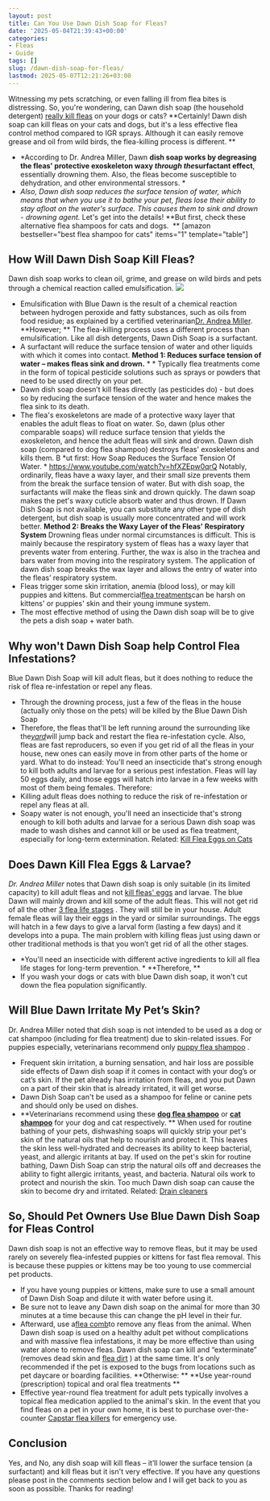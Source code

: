 ```yaml
---
layout: post
title: Can You Use Dawn Dish Soap for Fleas?
date: '2025-05-04T21:39:43+00:00'
categories:
- Fleas
- Guide
tags: []
slug: /dawn-dish-soap-for-fleas/
lastmod: 2025-05-07T12:21:26+03:00
---
```


Witnessing my pets scratching, or even falling ill from flea bites is distressing. So, you're wondering, can Dawn dish soap (the household detergent)
[really kill fleas](https://pestpolicy.com/best-flea-treatment-for-puppies/)
on your dogs or cats?
**Certainly! Dawn dish soap can kill fleas on your cats and dogs, but it's a less effective flea control method compared to IGR sprays. Although it can easily remove grease and oil from wild birds, the flea-killing process is different. **
- *According to Dr. Andrea Miller, Dawn **dish soap works by degreasing the fleas' protective exoskeleton waxy *through the*surfactant effect**, essentially drowning them. Also, the fleas become susceptible to dehydration, and other environmental stressors. *
- *Also, Dawn dish soap reduces the surface tension of water, which means that when you use it to bathe your pet, fleas lose their ability to stay afloat on the water's surface. This causes them to sink and drown - drowning agent.*
Let's get into the details!
**But first, check these alternative flea shampoos for cats and dogs.  **
[amazon bestseller="best flea shampoo for cats" items="1" template="table"]
## How Will Dawn Dish Soap Kill Fleas?
Dawn dish soap works to clean oil, grime, and grease on wild birds and pets through a chemical reaction called emulsification.
![](/assets/img/img/)
- Emulsification with Blue Dawn is the result of a chemical reaction between hydrogen peroxide and fatty substances, such as oils from food residue; as explained by a certified veterinarian[Dr. Andrea Miller](https://libertypethospital.com/our-team/).
**However; **
The flea-killing process uses a different process than emulsification. Like all dish detergents, Dawn Dish Soap is a surfactant.
- A surfactant will reduce the surface tension of water and other liquids with which it comes into contact.
**Method 1: Reduces surface tension of water – makes fleas sink and drown.**
* *
Typically flea treatments come in the form of topical pesticide solutions such as sprays or powders that need to be used directly on your pet.
- Dawn dish soap doesn’t kill fleas directly (as pesticides do) - but does so by reducing the surface tension of the water and hence makes the flea sink to its death.
- The flea's exoskeletons are made of a protective waxy layer that enables the adult fleas to float on water.
So, dawn (plus other comparable soaps) will reduce surface tension that yields the exoskeleton, and hence the adult fleas will sink and drown.
Dawn dish soap (compared to dog flea shampoo) destroys fleas' exoskeletons and kills them. B
*ut first: How Soap Reduces the Surface Tension Of Water. *
https://www.youtube.com/watch?v=hfXZEpw0qrQ
Notably, ordinarily, fleas have a waxy layer, and their small size prevents them from the break the surface tension of water.
But with dish soap, the surfactants will make the fleas sink and drown quickly. The dawn soap makes the pet's waxy cuticle absorb water and thus drown.
If Dawn Dish Soap is not available, you can substitute any other type of dish detergent, but dish soap is usually more concentrated and will work better.
**Method 2: Breaks the Waxy Layer of the Fleas' Respiratory System**
Drowning fleas under normal circumstances is difficult. This is mainly because the respiratory system of fleas has a waxy layer that prevents water from entering.
Further, the wax is also in the trachea and bars water from moving into the respiratory system.
The application of dawn dish soap breaks the wax layer and allows the entry of water into the fleas’ respiratory system.
- Fleas trigger some skin irritation, anemia (blood loss), or may kill puppies and kittens. But commercial[flea treatments](https://nysipm.cornell.edu/whats-bugging-you/bed-bugs/bed-bug-faqs///)can be harsh on kittens' or puppies' skin and their young immune system.
- The most effective method of using the Dawn dish soap will be to give the pets a dish soap + water bath.
## Why won't Dawn Dish Soap help Control Flea Infestations?
Blue Dawn Dish Soap will kill adult fleas, but it does nothing to reduce the risk of flea re-infestation or repel any fleas.
- Through the drowning process, just a few of the fleas in the house (actually only those on the pets) will be killed by the Blue Dawn Dish Soap
- Therefore, the fleas that'll be left running around the surrounding like the[*yard*](https://pestpolicy.com/best-flea-spray-for-yard/)will jump back and restart the flea re-infestation cycle.
Also, fleas are fast reproducers, so even if you get rid of all the fleas in your house, new ones can easily move in from other parts of the home or yard.
What to do instead: You'll need an insecticide that's strong enough to kill both adults and larvae for a serious pest infestation.
Fleas will lay 50 eggs daily, and those eggs will hatch into larvae in a few weeks with most of them being females.
Therefore:
- Killing adult fleas does nothing to reduce the risk of re-infestation or repel any fleas at all.
- Soapy water is not enough, you'll need an insecticide that's strong enough to kill both adults and larvae for a serious
Dawn dish soap was made to wash dishes and cannot kill or be used as flea treatment, especially for long-term extermination.
Related:
[Kill Flea Eggs on Cats](https://pestpolicy.com/how-to-get-rid-of-flea-eggs-on-cats/)
## Does Dawn Kill Flea Eggs & Larvae?
*Dr. Andrea Miller*
notes that Dawn dish soap is only suitable (in its limited capacity) to kill adult fleas and not
[kill fleas' eggs](https://pestpolicy.com/how-to-kill-flea-eggs/)
and larvae.
The blue Dawn will mainly drown and kill some of the adult fleas. This will not get rid of all the other
[3 flea life stages](https://pestpolicy.com/flea-life-cycle/)
. They will still be in your house.
Adult female fleas will lay their eggs in the yard or similar surroundings. The eggs will hatch in a few days to give a larval form (lasting a few days) and it develops into a pupa.
The main problem with killing fleas just using dawn or other traditional methods is that you won’t get rid of all the other stages.
- *You'll need an insecticide with different active ingredients to kill all flea life stages for long-term prevention. *
**Therefore, **
- If you wash your dogs or cats with blue Dawn dish soap, it won't cut down the flea population significantly.
## Will Blue Dawn Irritate My Pet’s Skin?
Dr. Andrea Miller noted that dish soap is not intended to be used as a dog or cat shampoo (including for flea treatment) due to skin-related issues. For puppies especially, veterinarians recommend only
[puppy flea shampoo](https://pestpolicy.com/best-puppy-shampoo-for-fleas/)
.
- Frequent skin irritation, a burning sensation, and hair loss are possible side effects of Dawn dish soap if it comes in contact with your dog’s or cat’s skin.
If the pet already has irritation from fleas, and you put Dawn on a part of their skin that is already irritated, it will get worse.
- Dawn Dish Soap can't be used as a shampoo for feline or canine pets and should only be used on dishes.
- **Veterinarians recommend using these **[**dog flea shampoo**](https://pestpolicy.com/best-flea-shampoo-for-dogs/)** or **[**cat shampoo**](https://pestpolicy.com/best-flea-shampoo-for-cats/)** for your dog and cat respectively. **
When used for routine bathing of your pets, dishwashing soaps will quickly strip your pet's skin of the natural oils that help to nourish and protect it.
This leaves the skin less well-hydrated and decreases its ability to keep bacterial, yeast, and allergic irritants at bay.
If used on the pet's skin for routine bathing, Dawn Dish Soap can strip the natural oils off and decreases the ability to fight allergic irritants, yeast, and bacteria.
Natural oils work to protect and nourish the skin. Too much Dawn dish soap can cause the skin to become dry and irritated.
Related:
[Drain cleaners](https://pestpolicy.com/best-drain-cleaner//)
## So, Should Pet Owners Use Blue Dawn Dish Soap for Fleas Control
Dawn dish soap is not an effective way to remove fleas, but it may be used rarely on severely flea-infested puppies or kittens for fast flea removal.
This is because these puppies or kittens may be too young to use commercial pet products.
- If you have young puppies or kittens, make sure to use a small amount of Dawn Dish Soap and dilute it with water before using it.
- Be sure not to leave any Dawn dish soap on the animal for more than 30 minutes at a time because this can change the pH level in their fur.
- Afterward, use a[flea comb](https://pestpolicy.com/how-to-use-a-flea-comb/)to remove any fleas from the animal.
When Dawn dish soap is used on a healthy adult pet without complications and with massive flea infestations, it may be more effective than using water alone to remove fleas.
Dawn dish soap can kill and “exterminate” (removes dead skin and
[flea dirt](https://pestpolicy.com/what-is-flea-dirt/)
) at the same time. It's only recommended if the pet is exposed to the bugs from locations such as pet daycare or boarding facilities.
**Otherwise: **
**Use year-round (prescription) topical and oral flea treatments **
- Effective year-round flea treatment for adult pets typically involves a topical flea medication applied to the animal's skin.
In the event that you find fleas on a pet in your own home, it is best to purchase over-the-counter
[Capstar flea killers](https://pestpolicy.com/best-flea-treatment-for-cats/)
for emergency use.
## Conclusion
Yes, and No, any dish soap will kill fleas – it’ll lower the surface tension (a surfactant) and kill fleas but it isn't very effective.
If you have any questions please post in the comments section below and I will get back to you as soon as possible.
Thanks for reading!
